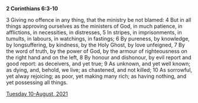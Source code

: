 **2 Corinthians 6:3-10**

3 Giving no offence in any thing, that the ministry be not blamed: 4 But in all things approving ourselves as the ministers of God, in much patience, in afflictions, in necessities, in distresses, 5 In stripes, in imprisonments, in tumults, in labours, in watchings, in fastings; 6 By pureness, by knowledge, by longsuffering, by kindness, by the Holy Ghost, by love unfeigned, 7 By the word of truth, by the power of God, by the armour of righteousness on the right hand and on the left, 8 By honour and dishonour, by evil report and good report: as deceivers, and yet true; 9 As unknown, and yet well known; as dying, and, behold, we live; as chastened, and not killed; 10 As sorrowful, yet alway rejoicing; as poor, yet making many rich; as having nothing, and yet possessing all things.

[Tuesday 10-August, 2021](https://t.me/s/daily_scripture)
